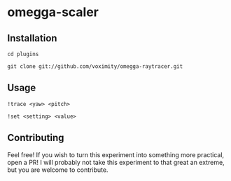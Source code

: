 # omegga-scaler

## Installation

`cd plugins`

`git clone git://github.com/voximity/omegga-raytracer.git`

## Usage

`!trace <yaw> <pitch>`

`!set <setting> <value>`

## Contributing

Feel free! If you wish to turn this experiment into something more practical, open a PR!
I will probably not take this experiment to that great an extreme, but you are welcome to
contribute.
